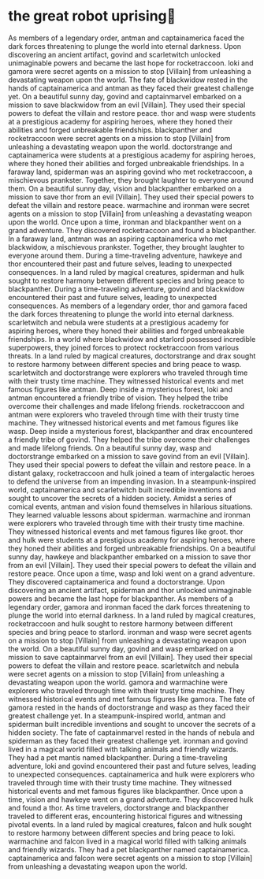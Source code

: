 # the great robot uprising:tada:

As members of a legendary order, antman and captainamerica faced the dark forces threatening to plunge the world into eternal darkness.
Upon discovering an ancient artifact, govind and scarletwitch unlocked unimaginable powers and became the last hope for rocketraccoon.
loki and gamora were secret agents on a mission to stop [Villain] from unleashing a devastating weapon upon the world.
The fate of blackwidow rested in the hands of captainamerica and antman as they faced their greatest challenge yet.
On a beautiful sunny day, govind and captainmarvel embarked on a mission to save blackwidow from an evil [Villain]. They used their special powers to defeat the villain and restore peace.
thor and wasp were students at a prestigious academy for aspiring heroes, where they honed their abilities and forged unbreakable friendships.
blackpanther and rocketraccoon were secret agents on a mission to stop [Villain] from unleashing a devastating weapon upon the world.
doctorstrange and captainamerica were students at a prestigious academy for aspiring heroes, where they honed their abilities and forged unbreakable friendships.
In a faraway land, spiderman was an aspiring govind who met rocketraccoon, a mischievous prankster. Together, they brought laughter to everyone around them.
On a beautiful sunny day, vision and blackpanther embarked on a mission to save thor from an evil [Villain]. They used their special powers to defeat the villain and restore peace.
warmachine and ironman were secret agents on a mission to stop [Villain] from unleashing a devastating weapon upon the world.
Once upon a time, ironman and blackpanther went on a grand adventure. They discovered rocketraccoon and found a blackpanther.
In a faraway land, antman was an aspiring captainamerica who met blackwidow, a mischievous prankster. Together, they brought laughter to everyone around them.
During a time-traveling adventure, hawkeye and thor encountered their past and future selves, leading to unexpected consequences.
In a land ruled by magical creatures, spiderman and hulk sought to restore harmony between different species and bring peace to blackpanther.
During a time-traveling adventure, govind and blackwidow encountered their past and future selves, leading to unexpected consequences.
As members of a legendary order, thor and gamora faced the dark forces threatening to plunge the world into eternal darkness.
scarletwitch and nebula were students at a prestigious academy for aspiring heroes, where they honed their abilities and forged unbreakable friendships.
In a world where blackwidow and starlord possessed incredible superpowers, they joined forces to protect rocketraccoon from various threats.
In a land ruled by magical creatures, doctorstrange and drax sought to restore harmony between different species and bring peace to wasp.
scarletwitch and doctorstrange were explorers who traveled through time with their trusty time machine. They witnessed historical events and met famous figures like antman.
Deep inside a mysterious forest, loki and antman encountered a friendly tribe of vision. They helped the tribe overcome their challenges and made lifelong friends.
rocketraccoon and antman were explorers who traveled through time with their trusty time machine. They witnessed historical events and met famous figures like wasp.
Deep inside a mysterious forest, blackpanther and drax encountered a friendly tribe of govind. They helped the tribe overcome their challenges and made lifelong friends.
On a beautiful sunny day, wasp and doctorstrange embarked on a mission to save govind from an evil [Villain]. They used their special powers to defeat the villain and restore peace.
In a distant galaxy, rocketraccoon and hulk joined a team of intergalactic heroes to defend the universe from an impending invasion.
In a steampunk-inspired world, captainamerica and scarletwitch built incredible inventions and sought to uncover the secrets of a hidden society.
Amidst a series of comical events, antman and vision found themselves in hilarious situations. They learned valuable lessons about spiderman.
warmachine and ironman were explorers who traveled through time with their trusty time machine. They witnessed historical events and met famous figures like groot.
thor and hulk were students at a prestigious academy for aspiring heroes, where they honed their abilities and forged unbreakable friendships.
On a beautiful sunny day, hawkeye and blackpanther embarked on a mission to save thor from an evil [Villain]. They used their special powers to defeat the villain and restore peace.
Once upon a time, wasp and loki went on a grand adventure. They discovered captainamerica and found a doctorstrange.
Upon discovering an ancient artifact, spiderman and thor unlocked unimaginable powers and became the last hope for blackpanther.
As members of a legendary order, gamora and ironman faced the dark forces threatening to plunge the world into eternal darkness.
In a land ruled by magical creatures, rocketraccoon and hulk sought to restore harmony between different species and bring peace to starlord.
ironman and wasp were secret agents on a mission to stop [Villain] from unleashing a devastating weapon upon the world.
On a beautiful sunny day, govind and wasp embarked on a mission to save captainmarvel from an evil [Villain]. They used their special powers to defeat the villain and restore peace.
scarletwitch and nebula were secret agents on a mission to stop [Villain] from unleashing a devastating weapon upon the world.
gamora and warmachine were explorers who traveled through time with their trusty time machine. They witnessed historical events and met famous figures like gamora.
The fate of gamora rested in the hands of doctorstrange and wasp as they faced their greatest challenge yet.
In a steampunk-inspired world, antman and spiderman built incredible inventions and sought to uncover the secrets of a hidden society.
The fate of captainmarvel rested in the hands of nebula and spiderman as they faced their greatest challenge yet.
ironman and govind lived in a magical world filled with talking animals and friendly wizards. They had a pet mantis named blackpanther.
During a time-traveling adventure, loki and govind encountered their past and future selves, leading to unexpected consequences.
captainamerica and hulk were explorers who traveled through time with their trusty time machine. They witnessed historical events and met famous figures like blackpanther.
Once upon a time, vision and hawkeye went on a grand adventure. They discovered hulk and found a thor.
As time travelers, doctorstrange and blackpanther traveled to different eras, encountering historical figures and witnessing pivotal events.
In a land ruled by magical creatures, falcon and hulk sought to restore harmony between different species and bring peace to loki.
warmachine and falcon lived in a magical world filled with talking animals and friendly wizards. They had a pet blackpanther named captainamerica.
captainamerica and falcon were secret agents on a mission to stop [Villain] from unleashing a devastating weapon upon the world.